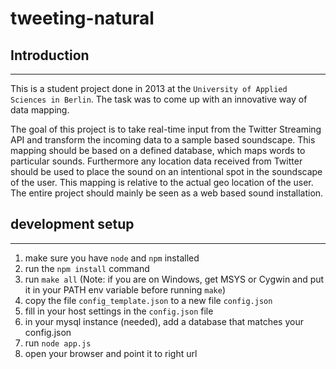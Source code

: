 # tweeting-natural

## Introduction
---
This is a student project done in 2013 at the `University of Applied Sciences in Berlin`. The task was to come up with an innovative way of data mapping.

The goal of this project is to take real-time input from the Twitter Streaming API and transform the incoming data to a sample based soundscape. This mapping should be based on a defined database, which maps words to particular sounds. Furthermore any location data received from Twitter should be used to place the sound on an intentional spot in the soundscape of the user. This mapping is relative to the actual geo location of the user. The entire project should mainly be seen as a web based sound installation.


## development setup
---

1. make sure you have `node` and `npm` installed
2. run the `npm install` command
3. run `make all` (Note: if you are on Windows, get MSYS or Cygwin and put it in your PATH env variable before running `make`)
3. copy the file `config_template.json` to a new file `config.json` 
4. fill in your host settings in the `config.json` file
5. in your mysql instance (needed), add a database that matches your config.json
6. run `node app.js`
7. open your browser and point it to right url